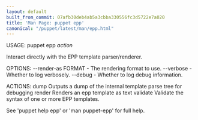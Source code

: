 ```yaml
---
layout: default
built_from_commit: 07afb30deb4ab5a3cbba330556fc3d5722e7a020
title: 'Man Page: puppet epp'
canonical: "/puppet/latest/man/epp.html"
---
```


<div class='mp'>
<p>USAGE: puppet epp <var>action</var></p>

<p>Interact directly with the EPP template parser/renderer.</p>

<p>OPTIONS:
  --render-as FORMAT             - The rendering format to use.
  --verbose                      - Whether to log verbosely.
  --debug                        - Whether to log debug information.</p>

<p>ACTIONS:
  dump        Outputs a dump of the internal template parse tree for debugging
  render      Renders an epp template as text
  validate    Validate the syntax of one or more EPP templates.</p>

<p>See 'puppet help epp' or 'man puppet-epp' for full help.</p>

</div>
